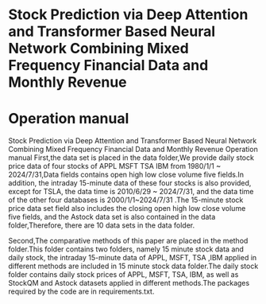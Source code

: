 
# Stock Prediction via Deep Attention and Transformer Based Neural Network Combining Mixed Frequency Financial Data and Monthly Revenue

# Operation manual
Stock Prediction via Deep Attention and Transformer Based Neural Network Combining Mixed Frequency Financial Data and Monthly Revenue
Operation manual
First,the data set is placed in the data folder,We provide daily stock price data of four stocks of APPL MSFT TSA IBM from 1980/1/1 ~ 2024/7/31,Data fields contains open high low close volume five fields.In addition, the intraday 15-minute data of these four stocks is also provided, except for TSLA, the data time is 2010/6/29 ~ 2024/7/31, and the data time of the other four databases is 2000/1/1~2024/7/31 .The 15-minute stock price data set field also includes the closing open high low close volume five fields, and the Astock data set is also contained in the data folder,Therefore, there are 10 data sets in the data folder.

Second,The comparative methods of this paper are placed in the method folder.This folder contains two folders, namely 15 minute stock data and daily stock, the intraday 15-minute data of APPL, MSFT, TSA ,IBM applied in different methods are included in 15 minute stock data folder.The daily stock folder contains daily stock prices of APPL, MSFT, TSA, IBM, as well as StockQM and Astock datasets applied in different methods.The packages required by the code are in requirements.txt.



